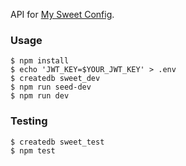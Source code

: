 API for [My Sweet Config](https://github.com/JBallin/sweet-config).

### Usage

```shell
$ npm install
$ echo 'JWT_KEY=$YOUR_JWT_KEY' > .env
$ createdb sweet_dev
$ npm run seed-dev
$ npm run dev
```

### Testing

```shell
$ createdb sweet_test
$ npm test
```
